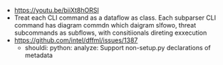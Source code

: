 - https://youtu.be/biiXt8hORSI
- Treat each CLI command as a dataflow as class. Each subparser CLI command has diagram commdn which daigram slfowo, threat subcommands as subflows, with consitiionals direting exxecution
- https://github.com/intel/dffml/issues/1387
  - shouldi: python: analyze: Support non-setup.py declarations of metadata